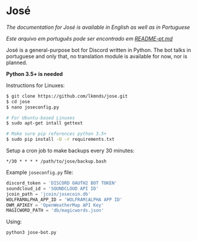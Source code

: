 José
=========

*The documentation for José is available in English as well as in Portuguese*

*Este arquivo em português pode ser encontrado em [README-pt.md](https://github.com/lkmnds/jose/blob/master/README-pt.md)*

José is a general-purpose bot for Discord written in Python.
The bot talks in portuguese and only that, no translation module is available for now, nor is planned.

**Python 3.5+ is needed**

Instructions for Linuxes:
```bash
$ git clone https://github.com/lkmnds/jose.git
$ cd jose
$ nano joseconfig.py

# For Ubuntu-based Linuxes
$ sudo apt-get intall gettext

# Make sure pip references python 3.5+
$ sudo pip install -U -r requirements.txt
```

Setup a cron job to make backups every 30 minutes:
```
*/30 * * * * /path/to/jose/backup.bash
```

Example `joseconfig.py` file:
```python
discord_token = 'DISCORD OAUTH2 BOT TOKEN'
soundcloud_id = 'SOUNDCLOUD API ID'
jcoin_path = 'jcoin/josecoin.db'
WOLFRAMALPHA_APP_ID = 'WOLFRAM|ALPHA APP ID'
OWM_APIKEY = 'OpenWeatherMap API Key'
MAGICWORD_PATH = 'db/magicwords.json'
```

Using:
```
python3 jose-bot.py
```
